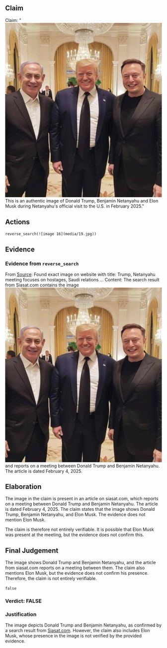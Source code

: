 ## Claim
Claim: "![image 16](media/19.jpg) This is an authentic image of Donald Trump, Benjamin Netanyahu and Elon Musk during Netanyahu's official visit to the U.S. in February 2025."

## Actions
```
reverse_search(![image 16](media/19.jpg))
```

## Evidence
### Evidence from `reverse_search`
From [Source](https://www.siasat.com/trump-netanyahu-meeting-focuses-on-hostages-saudi-relations-iran-threats-3175717/): Found exact image on website with title: Trump, Netanyahu meeting focuses on hostages, Saudi relations ...
Content: The search result from Siasat.com contains the image ![image 16](media/19.jpg) and reports on a meeting between Donald Trump and Benjamin Netanyahu. The article is dated February 4, 2025.


## Elaboration
The image in the claim is present in an article on siasat.com, which reports on a meeting between Donald Trump and Benjamin Netanyahu. The article is dated February 4, 2025. The claim states that the image shows Donald Trump, Benjamin Netanyahu, and Elon Musk. The evidence does not mention Elon Musk.

The claim is therefore not entirely verifiable. It is possible that Elon Musk was present at the meeting, but the evidence does not confirm this.


## Final Judgement
The image shows Donald Trump and Benjamin Netanyahu, and the article from siasat.com reports on a meeting between them. The claim also mentions Elon Musk, but the evidence does not confirm his presence. Therefore, the claim is not entirely verifiable.

`false`

### Verdict: FALSE

### Justification
The image depicts Donald Trump and Benjamin Netanyahu, as confirmed by a search result from [Siasat.com](https://www.siasat.com/trump-netanyahu-meeting-focuses-on-hostages-saudi-relations-iran-threats-3175717/). However, the claim also includes Elon Musk, whose presence in the image is not verified by the provided evidence.
